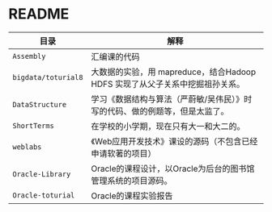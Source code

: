 # README

| 目录                | 解释                                                         |
| ------------------- | ------------------------------------------------------------ |
| `Assembly`          | 汇编课的代码                                                 |
| `bigdata/toturial8` | 大数据的实验，用 mapreduce，结合Hadoop HDFS 实现了从父子关系中挖掘祖孙关系。 |
| `DataStructure`     | 学习《数据结构与算法（严蔚敏/吴伟民）》时写的代码、做的例题等，但是太监了。 |
| `ShortTerms`        | 在学校的小学期，现在只有大一和大二的。                       |
| `weblabs`           | 《Web应用开发技术》课设的源码（不包含已经申请软著的项目）    |
| `Oracle-Library`    | Oracle的课程设计，以Oracle为后台的图书馆管理系统的项目源码。 |
| `Oracle-toturial`   | Oracle的课程实验报告                                         |



